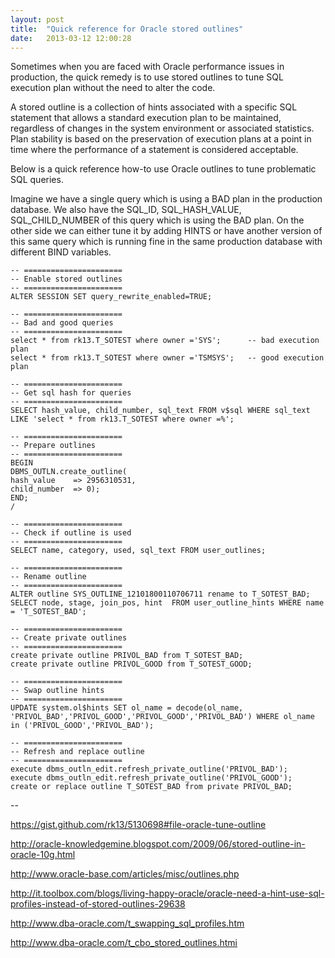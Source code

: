 ```yaml
---
layout: post
title:  "Quick reference for Oracle stored outlines"
date:   2013-03-12 12:00:28
---
```


Sometimes when you are faced with Oracle performance issues in production, the quick remedy is to use stored outlines to tune SQL execution plan without the need to alter the code.

A stored outline is a collection of hints associated with a specific SQL statement that allows a standard execution plan to be maintained, regardless of changes in the system environment or associated statistics. Plan stability is based on the preservation of execution plans at a point in time where the performance of a statement is considered acceptable.

Below is a quick reference how-to use Oracle outlines to tune problematic SQL queries.

Imagine we have a single query which is using a BAD plan in the production database. We also have the SQL\_ID, SQL\_HASH\_VALUE, SQL\_CHILD\_NUMBER of this query which is using the BAD plan. On the other side we can either tune it by adding HINTS or have another version of this same query which is running fine in the same production database with different BIND variables.

```
-- ======================
-- Enable stored outlines
-- ======================
ALTER SESSION SET query_rewrite_enabled=TRUE;
 
-- ======================
-- Bad and good queries
-- ======================
select * from rk13.T_SOTEST where owner ='SYS';      -- bad execution plan
select * from rk13.T_SOTEST where owner ='TSMSYS';   -- good execution plan
  
-- ======================
-- Get sql hash for queries
-- ======================
SELECT hash_value, child_number, sql_text FROM v$sql WHERE sql_text LIKE 'select * from rk13.T_SOTEST where owner =%';
   
-- ======================
-- Prepare outlines
-- ======================
BEGIN
DBMS_OUTLN.create_outline(
hash_value    => 2956310531,
child_number  => 0);
END;
/
    
-- ======================
-- Check if outline is used
-- ======================
SELECT name, category, used, sql_text FROM user_outlines;
     
-- ======================
-- Rename outline
-- ======================
ALTER outline SYS_OUTLINE_12101800110706711 rename to T_SOTEST_BAD;
SELECT node, stage, join_pos, hint  FROM user_outline_hints WHERE name = 'T_SOTEST_BAD';
      
-- ======================
-- Create private outlines
-- ======================
create private outline PRIVOL_BAD from T_SOTEST_BAD;
create private outline PRIVOL_GOOD from T_SOTEST_GOOD;
       
-- ======================
-- Swap outline hints
-- ======================
UPDATE system.ol$hints SET ol_name = decode(ol_name, 'PRIVOL_BAD','PRIVOL_GOOD','PRIVOL_GOOD','PRIVOL_BAD') WHERE ol_name in ('PRIVOL_GOOD','PRIVOL_BAD');
        
-- ======================
-- Refresh and replace outline
-- ======================
execute dbms_outln_edit.refresh_private_outline('PRIVOL_BAD');
execute dbms_outln_edit.refresh_private_outline('PRIVOL_GOOD');
create or replace outline T_SOTEST_BAD from private PRIVOL_BAD;
```

--

https://gist.github.com/rk13/5130698#file-oracle-tune-outline

http://oracle-knowledgemine.blogspot.com/2009/06/stored-outline-in-oracle-10g.html

http://www.oracle-base.com/articles/misc/outlines.php

http://it.toolbox.com/blogs/living-happy-oracle/oracle-need-a-hint-use-sql-profiles-instead-of-stored-outlines-29638

http://www.dba-oracle.com/t_swapping_sql_profiles.htm

http://www.dba-oracle.com/t_cbo_stored_outlines.htmi
